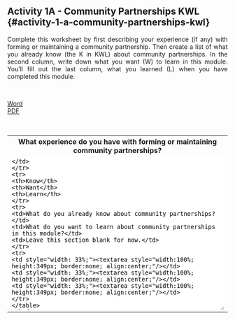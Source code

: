 ## Activity 1A - Community Partnerships KWL {#activity-1-a-community-partnerships-kwl}

<p style="text-align:justify">Complete this worksheet by first describing your experience (if any) with forming or maintaining a community partnership. Then create a list of what you already know (the K in KWL) about community partnerships. In the second column, write down what you want (W) to learn in this module. You’ll fill out the last column, what you learned (L) when you have completed this module.</p>
<br>
<p><i class="fa fa-file-word-o" style="font-size:24px;color:blue;"></i><a href="./docs/Activity_1A.docx" target="_blank"> Word</a><br><i class="fa fa-file-pdf-o" style="font-size:24px;color:red;"></i><a href="./docs/Activity_1A.pdf" target="_blank"> PDF</a><br></p>
<br>

<table class="table-format2"><tr>
<th colspan="3">What experience do you have with forming or maintaining community partnerships?</th>
</tr>
<tr>
<td colspan="3"><textarea style="width: 100%; height: 350px; border: none;"/></td>
</tr>
<tr>
<th>Know</th>
<th>Want</th>
<th>Learn</th>
</tr>
<tr>
<td>What do you already know about community partnerships? </td>
<td>What do you want to learn about community partnerships in this module?</td>
<td>Leave this section blank for now.</td>
</tr>
<tr>
<td style="width: 33%;"><textarea style="width:100%; height:349px; border:none; align:center;"/></td>
<td style="width: 33%;"><textarea style="width:100%; height:349px; border:none; align:center;"/></td>
<td style="width: 33%;"><textarea style="width:100%; height:349px; border:none; align:center;"/></td>
</tr>
</table>